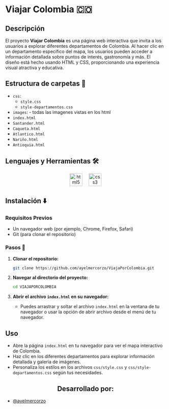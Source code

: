 # Viajar Colombia 🇨🇴

## Descripción
El proyecto **Viajar Colombia** es una página web interactiva que invita a los usuarios a explorar diferentes departamentos de Colombia. Al hacer clic en un departamento específico del mapa, los usuarios pueden acceder a información detallada sobre puntos de interés, gastronomía y más. El diseño está hecho usando HTML y CSS, proporcionando una experiencia visual atractiva y educativa.

## Estructura de carpetas 📁

- `css`: 
  - `style.css`
  - `style-departamentos.css`
- `images`: - todas las imagenes vistas en los html
- `index.html`
- `Santander.html`
- `Caqueta.html`
- `Atlantico.html`
- `Nariño.html`
- `Antioquia.html`

## Lenguajes y Herramientas 🛠
<div align="center">
  <img src="https://cdn.jsdelivr.net/gh/devicons/devicon/icons/html5/html5-original.svg" height="40" alt="html5 logo" />
  <img width="12" />
  <img src="https://cdn.jsdelivr.net/gh/devicons/devicon/icons/css3/css3-original.svg" height="40" alt="css3 logo" />
</div>

## Instalación ⬇️

### Requisitos Previos
- Un navegador web (por ejemplo, Chrome, Firefox, Safari)
- Git (para clonar el repositorio)

### Pasos 👣
1. **Clonar el repositorio:**
    ```sh
    git clone https://github.com/ayelmercorzo/ViajaPorColombia.git
    ```

2. **Navegar al directorio del proyecto:**
    ```sh
    cd VIAJAPORCOLOMBIA
    ```

3. **Abrir el archivo `index.html` en su navegador:**
    - Puedes arrastrar y soltar el archivo `index.html` en la ventana de tu navegador o usar la opción de abrir archivo desde el menú de tu navegador.

## Uso
- Abre la página `index.html` en tu navegador para ver el mapa interactivo de Colombia.
- Haz clic en los diferentes departamentos para explorar información detallada y galería de imágenes.
- Personaliza los estilos en los archivos `css/style.css` y `css/style-departamentos.css` según tus necesidades.

<h2 align="center">Desarrollado por:</h2>

- [@ayelmercorzo](https://www.github.com/ayelmercorzo)

